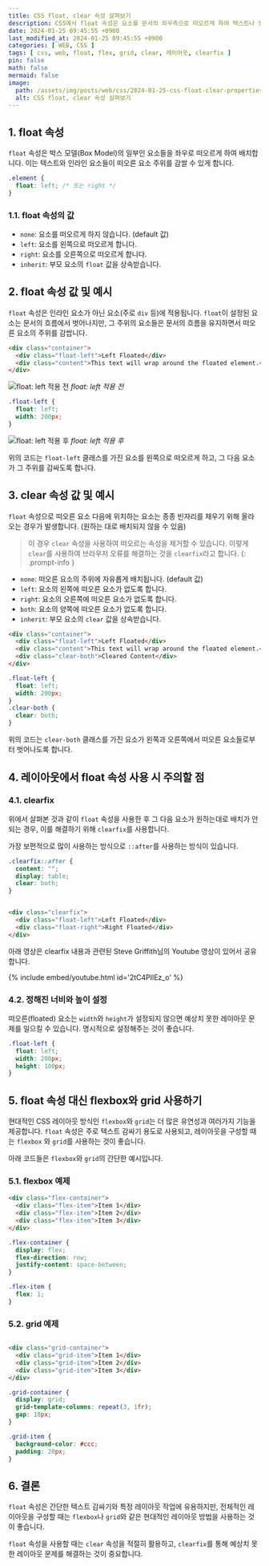 ```yaml
---
title: CSS float, clear 속성 살펴보기
description: CSS에서 float 속성은 요소를 문서의 좌우측으로 떠오르게 하여 텍스트나 인라인 요소들이 그 주위를 감싸도록 만드는 속성입니다. 이 글에서는 float와 clear 속성에 대해 설명합니다.
date: 2024-01-25 09:45:55 +0900
last_modified_at: 2024-01-25 09:45:55 +0900
categories: [ WEB, CSS ]
tags: [ css, web, float, flex, grid, clear, 레이아웃, clearfix ]
pin: false
math: false
mermaid: false
image:
  path: /assets/img/posts/web/css/2024-01-25-css-float-clear-properties/thumbnail.webp
  alt: CSS float, clear 속성 살펴보기
---
```


## 1. float 속성

`float` 속성은 박스 모델(Box Model)의 일부인 요소들을 좌우로 떠오르게 하여 배치합니다. 이는 텍스트와 인라인 요소들이 떠오른 요소 주위를 감쌀 수 있게 합니다.

```css
.element {
  float: left; /* 또는 right */
}
```

### 1.1. float 속성의 값

- `none`: 요소를 떠오르게 하지 않습니다. (default 값)
- `left`: 요소를 왼쪽으로 떠오르게 합니다.
- `right`: 요소를 오른쪽으로 떠오르게 합니다.
- `inherit`: 부모 요소의 `float` 값을 상속받습니다.

## 2. float 속성 값 및 예시

`float` 속성은 인라인 요소가 아닌 요소(주로 `div` 등)에 적용됩니다. `float`이 설정된 요소는 문서의 흐름에서 벗어나지만, 그 주위의 요소들은 문서의 흐름을 유지하면서 떠오른 요소의 주위를
감쌉니다.

```html
<div class="container">
  <div class="float-left">Left Floated</div>
  <div class="content">This text will wrap around the floated element.</div>
</div>
```

![float: left 적용 전](/assets/img/posts/web/css/2024-01-25-css-float-clear-properties/ex2-0-1.webp)
_float: left 적용 전_

```css
.float-left {
  float: left;
  width: 200px;
}
```

![float: left 적용 후](/assets/img/posts/web/css/2024-01-25-css-float-clear-properties/ex2-0-2.webp)
_float: left 적용 후_

위의 코드는 `float-left` 클래스를 가진 요소를 왼쪽으로 떠오르게 하고, 그 다음 요소가 그 주위를 감싸도록 합니다.

## 3. clear 속성 값 및 예시

`float` 속성으로 떠오른 요소 다음에 위치하는 요소는 종종 빈자리를 채우기 위해 올라오는 경우가 발생합니다. (원하는 대로 배치되지 않을 수 있음)

> 이 경우 `clear` 속성을 사용하여 떠오르는 속성을 제거할 수 있습니다. 이렇게 `clear`를 사용하여 브라우저 오류를 해결하는 것을 `clearfix`라고 합니다.
{: .prompt-info }

- `none`: 떠오른 요소의 주위에 자유롭게 배치됩니다. (default 값)
- `left`: 요소의 왼쪽에 떠오른 요소가 없도록 합니다.
- `right`: 요소의 오른쪽에 떠오른 요소가 없도록 합니다.
- `both`: 요소의 양쪽에 떠오른 요소가 없도록 합니다.
- `inherit`: 부모 요소의 `clear` 값을 상속받습니다.

```html
<div class="container">
  <div class="float-left">Left Floated</div>
  <div class="content">This text will wrap around the floated element.</div>
  <div class="clear-both">Cleared Content</div>
</div>
```

```css
.float-left {
  float: left;
  width: 200px;
}
.clear-both {
  clear: both;
}
```

위의 코드는 `clear-both` 클래스를 가진 요소가 왼쪽과 오른쪽에서 떠오른 요소들로부터 벗어나도록 합니다.

## 4. 레이아웃에서 float 속성 사용 시 주의할 점

### 4.1. clearfix

위에서 살펴본 것과 같이 `float` 속성을 사용한 후 그 다음 요소가 원하는대로 배치가 안되는 경우, 이를 해결하기 위해 `clearfix`를 사용합니다.

가장 보편적으로 많이 사용하는 방식으로 `::after`를 사용하는 방식이 있습니다.

```css
.clearfix::after {
  content: "";
  display: table;
  clear: both;
}
```

```html

<div class="clearfix">
  <div class="float-left">Left Floated</div>
  <div class="float-right">Right Floated</div>
</div>
```

아래 영상은 clearfix 내용과 관련된 Steve Griffith님의 Youtube 영상이 있어서 공유합니다.

{% include embed/youtube.html id='2tC4PIlEz_o' %}

### 4.2. 정해진 너비와 높이 설정

떠오른(floated) 요소는 `width`와 `height`가 설정되지 않으면 예상치 못한 레이아웃 문제를 일으킬 수 있습니다. 명시적으로 설정해주는 것이 좋습니다.

```css
.float-left {
  float: left;
  width: 200px;
  height: 100px;
}
```

## 5. float 속성 대신 flexbox와 grid 사용하기

현대적인 CSS 레이아웃 방식인 `flexbox`와 `grid`는 더 많은 유연성과 여러가지 기능을 제공합니다. `float` 속성은 주로 텍스트 감싸기 용도로 사용되고, 레이아웃을 구성할 때는 `flexbox`
와 `grid`를 사용하는 것이 좋습니다.

아래 코드들은 `flexbox`와 `grid`의 간단한 예시입니다.

### 5.1. flexbox 예제

```html
<div class="flex-container">
  <div class="flex-item">Item 1</div>
  <div class="flex-item">Item 2</div>
  <div class="flex-item">Item 3</div>
</div>
```

```css
.flex-container {
  display: flex;
  flex-direction: row;
  justify-content: space-between;
}

.flex-item {
  flex: 1;
}
```

### 5.2. grid 예제

```html

<div class="grid-container">
  <div class="grid-item">Item 1</div>
  <div class="grid-item">Item 2</div>
  <div class="grid-item">Item 3</div>
</div>
```

```css
.grid-container {
  display: grid;
  grid-template-columns: repeat(3, 1fr);
  gap: 10px;
}

.grid-item {
  background-color: #ccc;
  padding: 20px;
}
```

## 6. 결론

`float` 속성은 간단한 텍스트 감싸기와 특정 레이아웃 작업에 유용하지만, 전체적인 레이아웃을 구성할 때는 `flexbox`나 `grid`와 같은 현대적인 레이아웃 방법을 사용하는 것이 좋습니다.

`float` 속성을 사용할 때는 `clear` 속성을 적절히 활용하고, `clearfix`를 통해 예상치 못한 레이아웃 문제를 해결하는 것이 중요합니다.
